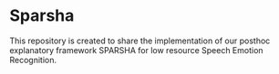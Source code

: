 # Sparsha
This repository is created to share the implementation of our posthoc explanatory framework SPARSHA for low resource Speech Emotion Recognition.
